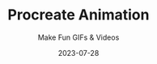 ---
title: "Procreate Animation"
subtitle: "Make Fun GIFs & Videos"
description: "Learn how to bring life and movement into your illustrations on your iPad using everyone’s favourite iPad app, Procreate."
external_url: https://ttkb.me/procreate-animation
date: "2023-07-28"
image: "img/procreate-animation-thumb.png"
background_color: "#13b0fd"
color: "white"
categories: ['Animation']
tags: ['iPad', 'Procreate']
priority: 7
popular: true
---